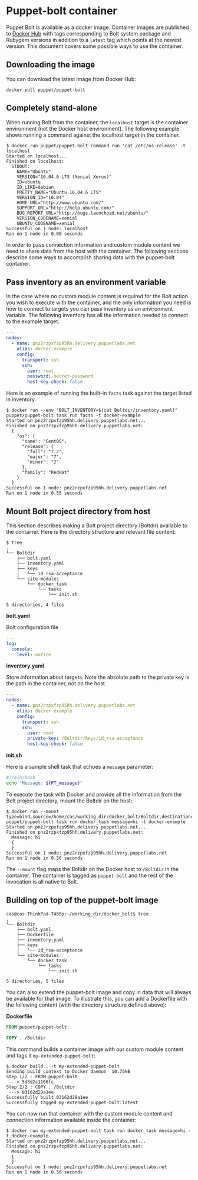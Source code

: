 # Puppet-bolt container

Puppet Bolt is available as a docker image. Container images are published to [Docker Hub](https://hub.docker.com/r/puppet/puppet-bolt/tags) with tags corresponding to Bolt system package and Rubygem versions in addition to a `latest` tag which points at the newest version. This document covers some possible ways to use the container.

## Downloading the image

You can download the latest image from Docker Hub:
```
docker pull puppet/puppet-bolt
```

## Completely stand-alone

When running Bolt from the container, the `localhost` target is the container environment (not the Docker host environment). The following example shows running a command against the localhost target in the container.
```
$ docker run puppet/puppet-bolt command run 'cat /etc/os-release' -t localhost
Started on localhost...
Finished on localhost:
  STDOUT:
    NAME="Ubuntu"
    VERSION="16.04.6 LTS (Xenial Xerus)"
    ID=ubuntu
    ID_LIKE=debian
    PRETTY_NAME="Ubuntu 16.04.6 LTS"
    VERSION_ID="16.04"
    HOME_URL="http://www.ubuntu.com/"
    SUPPORT_URL="http://help.ubuntu.com/"
    BUG_REPORT_URL="http://bugs.launchpad.net/ubuntu/"
    VERSION_CODENAME=xenial
    UBUNTU_CODENAME=xenial
Successful on 1 node: localhost
Ran on 1 node in 0.00 seconds
```
In order to pass connection information and custom module content we need to share data from the host with the container. The following sections describe some ways to accomplish sharing data with the puppet-bolt container.

## Pass inventory as an environment variable

In the case where no custom module content is required for the Bolt action you wish to execute with the container, and the only information you need is how to connect to targets you can pass inventory as an environment variable. The following inventory has all the information needed to connect to the example target. 

```yaml
---
nodes:
  - name: pnz2rzpxfzp95hh.delivery.puppetlabs.net
    alias: docker-example
    config:
      transport: ssh
      ssh:
        user: root
        password: secret-password
        host-key-check: false
```
Here is an example of running the built-in `facts` task against the target listed in inventory. 
```
$ docker run --env "BOLT_INVENTORY=$(cat Boltdir/inventory.yaml)" puppet/puppet-bolt task run facts -t docker-example
Started on pnz2rzpxfzp95hh.delivery.puppetlabs.net...
Finished on pnz2rzpxfzp95hh.delivery.puppetlabs.net:
  {
    "os": {
      "name": "CentOS",
      "release": {
        "full": "7.2",
        "major": "7",
        "minor": "2"
      },
      "family": "RedHat"
    }
  }
Successful on 1 node: pnz2rzpxfzp95hh.delivery.puppetlabs.net
Ran on 1 node in 0.55 seconds
```
## Mount Bolt project directory from host 

This section describes making a Bolt project directory (Boltdir) available to the container. Here is the directory structure and relevant file content:
```
$ tree
.
└── Boltdir
    ├── bolt.yaml
    ├── inventory.yaml
    ├── keys
    │   └── id_rsa-acceptance
    └── site-modules
        └── docker_task
            └── tasks
                └── init.sh

5 directories, 4 files
```
**bolt.yaml**

Bolt configuration file
```yaml
---
log:
  console:
    level: notice
```
**inventory.yaml**

Store information about targets. Note the absolute path to the private key is the path in the container, not on the host.
```yaml
---
nodes:
  - name: pnz2rzpxfzp95hh.delivery.puppetlabs.net
    alias: docker-example
    config:
      transport: ssh
      ssh:
        user: root
        private-key: /Boltdir/keys/id_rsa-acceptance
        host-key-check: false
```
**init.sh**

Here is a sample shell task that echoes a `message` parameter:
```bash
#!/bin/bash
echo "Message: ${PT_message}"
```
To execute the task with Docker and provide all the information from the Bolt project directory, mount the Boltdir on the host:
```
$ docker run --mount type=bind,source=/home/cas/working_dir/docker_bolt/Boltdir,destination=/Boltdir puppet/puppet-bolt task run docker_task message=hi -t docker-example
Started on pnz2rzpxfzp95hh.delivery.puppetlabs.net...
Finished on pnz2rzpxfzp95hh.delivery.puppetlabs.net:
  Message: hi
  {
  }
Successful on 1 node: pnz2rzpxfzp95hh.delivery.puppetlabs.net
Ran on 1 node in 0.56 seconds
```

The `--mount` flag maps the Boltdir on the Docker host to `/Boltdir` in the container. The container is tagged as `puppet-bolt` and the rest of the invocation is all native to Bolt. 

## Building on top of the puppet-bolt image
```
cas@cas-ThinkPad-T460p:~/working_dir/docker_bolt$ tree
.
└── Boltdir
    ├── bolt.yaml
    ├── Dockerfile
    ├── inventory.yaml
    ├── keys
    │   └── id_rsa-acceptance
    └── site-modules
        └── docker_task
            └── tasks
                └── init.sh

5 directories, 5 files
```
You can also extend the puppet-bolt image and copy in data that will always be available for that image. To illustrate this, you can add a Dockerfile with the following content (with the directory structure defined above):

**Dockerfile**

```Dockerfile
FROM puppet/puppet-bolt

COPY . /Boltdir
```
This command builds a container image with our custom module content and tags it `my-extended-puppet-bolt`:
```
$ docker build . -t my-extended-puppet-bolt
Sending build context to Docker daemon  10.75kB
Step 1/2 : FROM puppet-bolt
 ---> 5d8d2c1166fc
Step 2/2 : COPY . /Boltdir
 ---> 03162d29a1ee
Successfully built 03162d29a1ee
Successfully tagged my-extended-puppet-bolt:latest
```
You can now run that container with the custom module content and connection information available inside the container:
```
$ docker run my-extended-puppet-bolt task run docker_task message=hi -t docker-example
Started on pnz2rzpxfzp95hh.delivery.puppetlabs.net...
Finished on pnz2rzpxfzp95hh.delivery.puppetlabs.net:
  Message: hi
  {
  }
Successful on 1 node: pnz2rzpxfzp95hh.delivery.puppetlabs.net
Ran on 1 node in 0.56 seconds
```